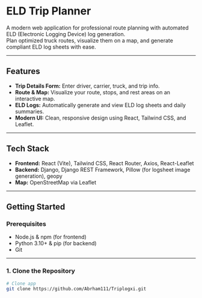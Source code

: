 # ELD Trip Planner

A modern web application for professional route planning with automated ELD (Electronic Logging Device) log generation.  
Plan optimized truck routes, visualize them on a map, and generate compliant ELD log sheets with ease.

---

## Features

- **Trip Details Form:** Enter driver, carrier, truck, and trip info.
- **Route & Map:** Visualize your route, stops, and rest areas on an interactive map.
- **ELD Logs:** Automatically generate and view ELD log sheets and daily summaries.
- **Modern UI:** Clean, responsive design using React, Tailwind CSS, and Leaflet.

---

## Tech Stack

- **Frontend:** React (Vite), Tailwind CSS, React Router, Axios, React-Leaflet
- **Backend:** Django, Django REST Framework, Pillow (for logsheet image generation), geopy
- **Map:** OpenStreetMap via Leaflet

---

## Getting Started

### Prerequisites

- Node.js & npm (for frontend)
- Python 3.10+ & pip (for backend)
- Git

---

### 1. Clone the Repository

```bash
# Clone app
git clone https://github.com/Abrham111/Triplogxi.git
